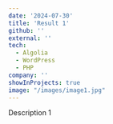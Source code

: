 ```yaml
---
date: '2024-07-30'
title: 'Result 1'
github: ''
external: ''
tech:
  - Algolia
  - WordPress
  - PHP
company: ''
showInProjects: true
image: "/images/image1.jpg"
---
```


Description 1
